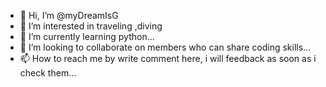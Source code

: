 - 👋 Hi, I’m @myDreamIsG
- 👀 I’m interested in traveling ,diving
- 🌱 I’m currently learning python...
- 💞️ I’m looking to collaborate on members who can share coding skills...
- 📫 How to reach me by write comment here, i will feedback as soon as i check them...

<!---
myDreamIsG/myDreamIsG is a ✨ special ✨ repository because its `README.md` (this file) appears on your GitHub profile.
You can click the Preview link to take a look at your changes.
--->
